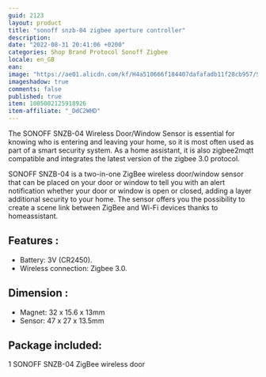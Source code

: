 ```yaml
---
guid: 2123
layout: product
title: "sonoff snzb-04 zigbee aperture controller"
description:
date: "2022-08-31 20:41:06 +0200"
categories: Shop Brand Protocol Sonoff Zigbee
locale: en_GB
ean:
image: "https://ae01.alicdn.com/kf/H4a510666f184407dafafadb11f28cb957/Sonoff-kit-pont-Zigbee-SNZB-01-SNZB-04-commutateur-sans-fil-capteur-de-temp-rature-et.jpg_640x640.jpg"
imageshadow: true
comments: false
published: true
item: 1005002125918926
item-affiliate: "_DdC2WHD"
---
```


The SONOFF SNZB-04 Wireless Door/Window Sensor is essential for knowing who is entering and leaving your home, so it is most often used as part of a smart security system. As a home assistant, it is also zigbee2mqtt compatible and integrates the latest version of the zigbee 3.0 protocol.

SONOFF SNZB-04 is a two-in-one ZigBee wireless door/window sensor that can be placed on your door or window to tell you with an alert notification whether your door or window is open or closed, adding a layer additional security to your home. The sensor offers you the possibility to create a scene link between ZigBee and Wi-Fi devices thanks to homeassistant.

## Features :
- Battery: 3V (CR2450).
- Wireless connection: Zigbee 3.0.

## Dimension :
- Magnet: 32 x 15.6 x 13mm
- Sensor: 47 x 27 x 13.5mm

## Package included:
1 SONOFF SNZB-04 ZigBee wireless door
